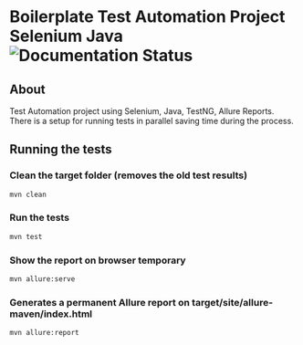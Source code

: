 # Boilerplate Test Automation Project Selenium Java ![Documentation Status](https://img.shields.io/badge/docs-in%20progress-yellow)

## About

 Test Automation project using Selenium, Java, TestNG, Allure Reports. There is a setup for running tests in parallel saving time during the process.

## Running the tests

### Clean the target folder (removes the old  test results)

```bash
mvn clean
```

### Run the tests

```bash
mvn test
```

### Show the report on browser temporary

```bash
mvn allure:serve
```

### Generates a permanent Allure report on target/site/allure-maven/index.html

```bash
mvn allure:report
```

